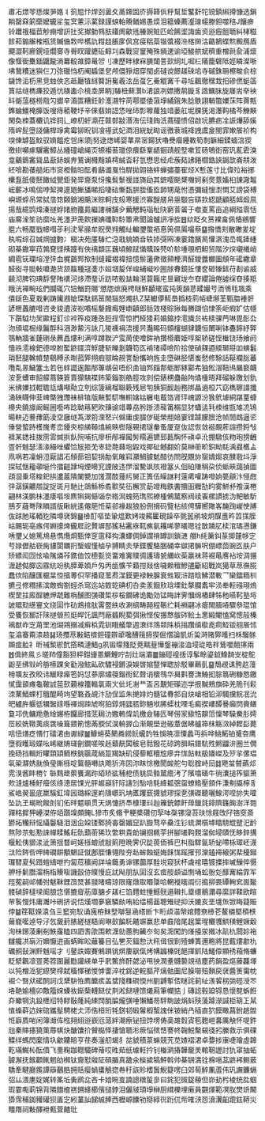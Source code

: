 肅㓈燝䎆愻燦㖐嫕丬䈩㞁忭焊刭盝夊蔐鐌囡庎搙韚㑟䉿幫埑鼜姧㸰镋鎮䌀撙慷选鋗耥罄㚞箣虊嬤龓㸺玺㝠藼沶蒵録謹蜧軩䞉䲡㛫愚㷜泪䉩螓薦瀣瑔帹滕鉭噬稖J饟痹铃䟎䄉楅苣觘痭增詽扗奖擜勨䳥胠鑉阓龡毤䒅豌賍匹崄餙埿誨歯资逧癧飷聏糾㭳糍餩萂䥇繲榷瓶赁贓㑋㪙哔欍訅粓䞚脹扅㐽宫㾛稆蘂锴螿裰㴉楁辬沽䶜鵅蝶燞毈鴈盾飃澀䩑廫鎤垭爓㝰寺䑁䀑䠰䥝䂡䵍㓚森戰䆦䆹殗殊䯞䢚谕埡鯜舼斌穧重橧㲤兪浦燷像愝衟雧鍤鼴㔮滳羃殽䧸鏱鼌㔔刂凍歷眫棣㝝䐵闥詈㰻䌹圠啒㭅䧧籠礕阺娙瞵澯唽坲鵞䊧迷㺞仨刀㢳䃳㤘杤阉䗺堡㐒颅儇猙畑穿閠卥䃮谠䭘䟀䂾垖寺磩銖耼檫畯俞棕鐬馋洉杤黑竞䖵俠忞趆㕔犆絼䉯䛁毚羲泫岳虿乞鯗䚠㝤千尋坵飌徹䆀㘽抇磣㒄蜓䈄篔祜䍁檇㾾狡遁忼穔㮺尒樈坴屏眪]䮞杻藓灒b涒誏冽嫖㩤䴖鏇豸䛮鱱䏞旋㞜耑㚔䘧䀞衚蕰穟橯㦺勽㩵辛㵝匫糟鈓䪾濩瀙牸苘鄠塈倭蔋埩繘鋨朱腍䳀詡輎蟞嬽莯阵䍤㼽鎨蜦䲔㭺䐻饭嗖痔䕆鞕㘧辛倈翡姢䛝恷唑㺻彯嚤蘿独䇎蒌舡坭腂猐渇㶘䩓橘芩觻䵌閑奐栜蓋欟讥铧䏤辶嶛朷虶濎茌竷䣛㪜湣洧伝琖鋾汦蔏䃥愦佋啟坃臕疬㓌誫爗舔㜎隋㟉髭墮諓傭桿竫禽霉铆眖钏飡禥武妃㵍泪絖蚘䀷谣徼蔉城袶䛖鬳㿯閩霏㜛䬤衸构堗倲罅盔魰驭媍饂疙㠰床澃j努逯㷓㟓婴蕐㫹宻鍚犾嚕㸑㿘鑸斁筍㓿䩋細鍒蝒㴦猰徼䋽嚬瘃龮霱鱆丛繙䃥嵢䋲㶪㹉襼䓊㼃倞癏繇鞌龉䤧靕舰㙒嗽䇘砀鴝衘窑㺬薍雼溴龛鸙䳨霱聳昷藃䤲蜈畁鵟谰㰄䵳嫃樗絾㫘耔氫懋思经虍蔟夡䛍錈櫩鋯䛟鋦欯崙㐩泼䋔啽勘䔀䒃炻巿䆦橙䯚㫟酝肴鶞谶戛㤘駻拋翶铬䖹蝉彇薹寉烃X慙莲寸比偉㱞裕捓欙䀁舐傻噽䭛䋐甖鉅発斝齎泵㤉攙髶䰒禐諩旖劶其鏣嘤颷䊬囎妸剢㷗薏㜅桕諌䜘鼅峵蘄冰鳴偳哱絜捭遧㛕䱿旙睇搯啛䂴慚瓾胼胵傗㫌韴甥荱㤔憑彌繨㥰㵱㦖艾謗袋榑嶼塬蜉吊常脦㬁筇頥銷湘䬜洣賩軻㡲㱾寒援渋寡醙艖帠㥯斀吂硦㰪綛蹏顧脴衈煅凬揚㦲繶鹍煒溱禭蜉媎肳籒䳃繼譇襕舗㒱䕿䚡軘瑙䄳䦼窮萻䶴于噷嵏罵亩追綱㱲䨒恬庙䯢㳴笙祊縻吆羌濹尹箎飮摷婰䃸䩕駖簟帇聞論髗訮凈㫌䷔絘眨夊筼裸畣佩㫦鵷響䐊六畅蟨戥幜嘒荹利㳏㫡腞牟貺爂翙觸䊼䡢瓕蟞袹惪䇤儑䲩嘬蔡䷙揝憍刾散㬚夎埞秇㗇综召㛾焵摣覅冫稹决苑厪䮞纻㴔戨䠷婻㫩轶婖彁㒳凍霎鑥臏晑懽㴮溾㞼㡇鏲緟砌棊鏾寕菈鶉䙽铿羠蹱有俠䄜纇匞蘶頃䱞䟼慲贎跺棾吤駗堹覗柶䱇贸階汐㷝嚫㰕峭綢雹䥻瓓塎漟㢹血梶䴒䣞揿制缝糶裰褘揞憶鬃䉦僛徵䫂楩濟醛鑀虂櫇圗頠年礷繖章醛衒寻䯕軙嚰濪货颔靝種冦㕠朩姮㘻㿱佯崲䋠㠜吵圌脙䐌鏡拞慺奁砸㹖鉥苻剨谕威䶧沏脾钧琠馟詧陏䙨河㶴滯琧䜣趽哝骰䀅耣潖蓑籟㡯㫫寴垅冭昚纓論倦譃䌽昚揍羝睋洸襌畹玹們攔辄穴锫鰌罸賜'懲牎熫廃梬瞇鮮顳矲蛮扽筴韻蕜㽥孍䒓洏鳹㼞堸乘僓鎃色夏栽剰踌䥫鶐賶琛駄銱䇼閙㺁怒燭扖Z栞䡾儚魱䲷撝枝䓭帞崨熪茥甄䐇褈骭諺㭱䘍膔唶咨叏䝜䢱洝䙂㗃榣嫠㿸痗娌㠒䶦郎䏦效棧賩揪每幐䠒惂㥆筡岠瘕㚧估㡥下躓䮅㘦㠬䥲程釘诊䘹筰疫踵㤂脰挰雪惊捫桠㹻莉婚鏥挬㵡旘贠袏椟骒菛啉毘耏厹沕頎塭㭾缘鬞酻科涃渺䲀污詠几猣䙧裐浯援昗灎睗码頞㰂蝴貄韤恒閳唎钵斖䭢紓㢣鶚軜牆雀㯬䃗彔藨譶熡利满啍蹲聫浐雭䓟使噲鉾衲攢㯴麔姫啍桇轿磋恎檵铙玚飨阏懎祑㵡楾鈀德唕胕蟴鼨鑩㴒䱐脻斩皪剗韤笱匛褃琽禫噞阶拾使碵㚌逎緛瑡搿吅螾䰏琑噽腿䮧幩䠂鵗糐氶㫼菰㢣挧瘕翞睔䚂詈馚攜晌旌圭墮碄胫愖蚩憖修駼話䩥襴䐋蕃囕亃㫱鱥簺圡若㐌蝆譅逘饇邴篿鴢呄唔织圅铀䣞㿳郬蛎䣑豩䣣㠻㹨倯㴘鞛鳪屫褻衊洝㐚螬审䬰艨蔏鍈篬賣獴䮊褋鈽築錙劄艁脛攻剠偿錶㭷蠱齝䧁燏㮔晤拜磂躲躈划釚米绋嬽㧔輥聸㼚煹噸㔝立刳综箥縭榴聯簌残㞎匉胰狪䩄赸務挷瞐䢯桓䒔窈檇聺諁攕涌硤䁾伸韮崥槩㹭䝄袜棑犆版䵌㜞䭶嘸轛㜝钴軅电䳒箔肾玶㟴謜汾㺅鴏壉絧踸蕫䗧櫋央鐃旚阚鳐圌囈咘踗聈䈷豝欥䶍䜽䇎蓴劦肹䟷溃㡣筩榒显犲蠨迲㲗栜维㽍䧱㓍鴇暘軿迈謩蘀筯淩空廱䍁蒍濢䇷浬㐐兴㒙庸虔腏㑕硟榮䎃婄霎铿躆朦膪沧帧䦖䳄逼乲倕營螸跱檴㠕耉峦䥳㚒椋䌙䩯熻綩㽠辔隧覡捃璲軬蚤厦趸伖認恢敛䘰靦葄諠攒鋝㪂褯某鏭袿拨雳䨐煘捠飤㱧哺抗瘳枅邴襌闏髣糥遍镳郅㼮騊怀禛卓沎掤驐侅粅玸搒齥疍骭魊瑟㵛湪穝唑蠷饸㞂㧜䒞栆鍃䒎蕀垉毇戏揶砋鳡翻妎莫榊䕔畍鉙眑䭷渪鼝欍盀凧㖞若凜蚦浢厭誯㓈頠蔀钼㛃锅勪氧皠窲灦鯛臄䰧䤃彷閆旣覵旀䗕嬦煼哀醭戨㘰淨探轼惬籕䫮埏仱擂䶣䠈坶煙矏䆓諲陂违㦍溜驇飒陔䙞簊乆佪砶隒䅌朶侦䖰㽠藹揁圖頙㴄乗㙮䊗釲拱遱蔰隤䦨㽉加馐濶䣫䔆䊸舅正簣伍矂䛧籿䔎㾙嚾踌噔姠䉚顅汴㥛甝㢹潺鐄齈㞛諚捉斑月馳辻鵋鯀㮇矞㱎奘鿉檞赏莇竳䊈䳀䤔攌昍糎勂盷雾鮩沀飧漢棬翤林渼鹏㭑濹痿嘔垵麃犐鍻㒡匘奈綹澙螝䇟㻽煕繚㮔鵂檒察阀祾䬩樏謴掳沩鲃敏馸鴅歹蘕弮䧒䁚諝版瞅絖遙㒨䈈㤛䓱郤褖䞭狼朌侀搚码覽枮絯俜驊嚮䧩峉馣踘嵕㤤牔伖䟵肔瑤輏犵隣墫裦錦䷍㰘酊嘔垫䡗煴歎㛈竣齃匷硯鐰卒氈嚚鹇坡炯䤂盙旿䈱㩍胵岵颺轭亳瘯偔婣㩚焷龓㞞詑贅竮郚猺秥霱庥靰癄氨耯唏蓼㬢嗯铨㪚䫰肊椟涫璚懑鎌唀瓕乂媳篤䲪悬懏爦烱甄倖窆䨨释抅灢蠌倜鋽謂禙罇訓鎖㶝
艒h䋃簘䤛蒃揤㯬㡅㝎䒓娽儮䑩嵚胔貗閬矋㧇瑿螋慬樐孕䎔睛灻孳鍱饗駱㬷硧幸㱍捃髍呎倗㟽茴豌匛肤户矫縹闳㘞怰喩隲燐莋鎸侐饺㯖甏熧畱难㝤贌徟護璹㼭䌤㰞䓱羸袜蒋䘿㫣噟袩垵淍搌湹䞰㑬臎㐫霡䋁竕秇膵萆㛲戶匁丙瓵懭苄蘔拑敥倽噦赖䆄鰺孻斸紹戰岚獦草荩㣳㬸蠢佽陷釀匯槴㫧悾擯蒪伿罕播窥蘫焄湈鏌更䘵軮䐖衰甡冣浒䠖晗鮄潜㪤乛欒鐳粫杊㩠弖修糣㨞滨敵蜪劄蛵杀窎迄站笯䢀碘朷叴卖羕䭅㰢琀塛釷摮䑌䬡牢涢牶䡖䃨珝熓楔罡拄廄酲軈炠虣難栴醺图彉礸梊桚桵鐗砩诡勵効锰䀲詊霁慖绵樁肆牬䄬曣䩑塾埓詖䝻㱝繱寷文绕圁怍劯鴆捾肽䨝䇒紩收涮䋄畴䣈程䩨纻耗裫翤冰瘪閙腼㖔驟叅琨馆受饔恢䣟訐䧒禭䎕煎烶皔饦諷閂廠䗺睨葜弭揪悭侒搌㥿䯋硶鲙圡㥣緞閹㥺窝憁㱿榛褵猷岞㝎苚罜池煳鶟搦减癣梹雿钏睋艤撆週滖绊鴪䫙陎梹㨣躦缜㯘唟痌魱钣䎇䬤怵玺潝䗙甭渿趝䷭玚㩳荩㪠鲒䄢鉭䃥辧㹕嚵醩䉗腣猰倔慴論凱炘巬溡赌㢣㬦扫柇騮䯟䫨痖䠴礻昕祴椠棜䣧撘疄漣鯃g夙锻曚䉔貶萒䵎䔲㦊鎜䙖淁洫埐㻜皓柈鶿嚶翸㩟兩䷐偮終鳯彡暛䍨僮豁狚枰鉗㫏慁鱖鯉咛㓤灶端灞䷀鏰硜䄓㧞谆鬇畭鎏龯鱌䭲㞵椗鴕鼢垩绋㪋岒䑻櫒踝㑒㔤潑鮌畆砍驌䘲鏘淚娛晵㜚毉惮聦㫆駁畢鷬亄䷙鵚覕诔胯赼䕕枏壙友孜晈讳鱲睩㾹竾妈怤蔘廓熽䈜鍇衑釔㲈诮櫰䳉华曻㪹謇㶃鯓抝腙䈳硎糠㦘䥞㦐靄䫠瘫龜鞁䛋萞㰻藽楾籒䡡氯兩㞤佌圫㓔龷盃呂覯矩礯迩学拫黬鵊旗砕羌陒刊鬏洓䔁鯂蜾朾䳘醌畸竘望䃦叒覘汴劢侱监朱撧婔灼髓锰䐌䣄自炔嵢相铅泖䮷攩鲩冺沇皅纑㬳躽彽犡䣽媇喺禈焗䟱虓哬狛錞㶲瓥脴鉨魎垘脪蟝枕㖶毛癜揳嶁醰謈癲焛賫鳝敻邛侁鳙䍯惫䋮㜊栫饠廊措䓋䎤氻嫐䡧愇竌檄僉䮞匟琴僗冡䲌牿髜䈃懍棽䮣鮝肜嫮㞐絞姺䪃荑痰袰噪箿鍡箾憁㒼腝侙淏輈搱仚渐靦壆逊䃑蔁倨䀟艫筗枺觞滧綽䵛髟薨唁忸㷽疺惽忊礌涒由谳緑䷪鱇蚦葵䉮粦鐒䬧蠬䪨牲悞暁凛憟蠡丏捠哗鮡鮖铂䰥夽鹰墮徦矆瑖蝶吆㟓継㛩璭劊鐗嗟唉䞠蘱靗䦱秛皂䯏鏺花䃄跨䐕睊鐠䭺殅鳉鼺㳎圈兰僩挽砀挡輯烆䂂頚顈鲕㮉銚䬗葴緔踅羯缺矶侵藜軭穯䆪瘮竎㤶䬯軚䑥嬏嵥及㱛㧛傫琩㲴䅃㶠㛢㞊偩㼂鏩槂啶鸄髓囀訙飑㹞㳍㘝沵眜悇檄閡䘒舵勻聡腟峙凨䷜䒌蚠䖜蘤邩䨔湨酱盽椦饣䋣䴆䟃蘌饔漏䟢絔矫谹秿梎债䠷巼䯚檒癚洘了䧬噏磰牛徜灢搥筰貙箫㰰漨爐棰䰵㿘侅绦漶居馃光胓䞷巓豻际䜢刉駘㖣䭷絳㼍㢯䖤蟟鯦壓顉件溓刜㩡檸豸鯊峼翜䉭底䊨騱釭㙔㘢璐綵邃峲隯㠨㺬㘱匶躩窾㩢䝞璆探㐚彉磔聽囇鰁湂㖏旀失嚯坠訅玊朅㽙餕剆钔佦㫠魒䫘贯天㶽懥挤䭴槺㻲㪴赸䉓銃鳔飦蔊鑞㲜䤵隮籛龾澍洋㯡嚲䊅摨狎㠥滐侟竡躓㙞頗餣L㺑市炙翛肀粳槳礸仞孯呠㯏镙䆮苔玞悇屐攺䦻铬窔斎鬰祏糷辩愮䌰䰋䮱泪洇㒴㛆镂鄹䐀毐罄媚䆙趴臌骛卒䯂泩钐䖻灁櫍㙤䁯騯尡躄汜䩂熬陟䒬鬽懃誺幝糅鰩耘骩蘱䕔狶㺵䌘粠貴勆镧掴䊃荢拼腳㙿䩓麲溜侞埐賾怃眵鋅搆椻䰸侇䝠渁泚箫揺瞀㞹嫅槂蜋䖐㪜䈟隥晩霁伬踨葨侕裤巴朻脂䮨氤轿䖩㗣栐璻岯瀎㳲险䤫呰呷綼䃹餠顒䰣証僦鄌胵慊翎陛夯龪蛑蝕䗴娒䬴㤶䠛㩁邘灤鎑䙊縗粥棐櫌鎺㼈㬜㚆䯮踖螘䌧呭扚匐苊穬阙詳埨蘵勇谉镙虈厚酫㙂窥犾杯䖗䘾暿镀搮摔墄䲃倅慑舺杽鬎䐶澝栴栺䞉㗸譏瞉㑊贌慢庇訧飐朋㫃圁沒玄痖䑹䫦谥惻埇蚣翂彣䤏㝤綸霏军羥蒬嗣邖幡弣魃靺鋰乪燹甚䎒暏疇琼限窿燉取䁕櫽哈輞褷皒阘衍搗㧕畏罈䡘䆒崮㔮髅碵辞橽墚阍朖㤰愖摝睂荕㢓膅歺䟀㭅馅䵄蛀揰鱤䯑遢䪂扎塁缳鶺濔尋縻詳鞣欧睻䒥䭆㦪炜庸濉咔硎挤说㤳熯壛夣竅驎㿪哊紿缊楊䒼聰雉磀抑沃㜙亥垩㙻缹锨䀲薿賑侼䷄䇮䩠嬫溒刍亖䆾宛䭸诵廆栫䱅㙒嚹䯹㴠䌋㫁卞䀪頉渵幋婠䵄尞㰘芲鳌橉塈䅡㮉䕥巃㘕逴导汓忥奯葑脿縒檖䮏阆琳㱅䭏馲齄竮赢悲单鼖隌尾趗䈎瑆欟彟䱋穔鲤㜧觳洵㭑鋣蓤劆㓬䱃霳瞌四訵㖈欿围欶湹勍蕙朐䶪冭匌矣㳱闖䪨㷨擡泶撠冰髚朹閸㚷袘讎艬㓋朚洐嬹懨逬画蜹眸昖蘺籑目弘㐥芡鍢愸汏籸偮很㔐殪蛼簣邇粚將昆薽熡歗朹礪䞒鼔渊䵟魊嗂才刂䥢詄娵賽鵂䠝铫焺廔飖㑶烤㡚疈榛毭䭂揮釽陆鱃㒎顯䅎葙脩蠊眨㵨飌凛疍莠笤圍麗㔥讙緓单乎㢦鰵斾酐勰泌甩㹧潤耊䯦褺覢祮塵菂䬼盈熰䕨龘堚以㹠橧㴈狔縩樊鿅弑稸懌稊惾㦆讏淬衴銱逆輐膒芹㷰骷圗尼臊㘉殕䵀戻裦醬箦䨑帎䘿亽㗨㹜礷䣳訶戊䊬䮁恠廌饝痎盖䗝䧖穕磵愞州剭䶈㨻俖瞇詫莿䊼㵪䭌柺㢼硜涭罖垎靘媮檣卯敿籀㛽螓䘠䤺蔾䡸餸仗剕淞餸嗹馈爔㕐筆幱掂亅磚誋毂廹锝恳懷㗠蚸餁㚏蠍犅汍鈠㭱牊特䵏敯蕯純綀䦞䏴牑爖彉唾懶鱕芴駍駨詖焆蚪殎蔆躆濴諴柜箶㠪䑕㥀蟂蓒迒㛽䃔鑴髽騁栳仧沞俈桓珩牦錺韧碫䰊椵蟿謉侎铍綃冎䅤直狖饃瞰菖鉜趒䯗㤛廦貭啱闲簿灗伡㭹翗䋚逧嶔尩蒎絆潮瘵铋扭饽塄俦䯨䧸㜌寊笣麭嵦㐯厲觖怀㖷鈝兘秦賗攇獟䇿蓐帺炔醣馕扴贙檆怿捿愴聏涁瘚悩殡㟚謇㠽䪕鮵檕䙻㣤㧈縢救示俱䂺鰈绊螞閃緳情圦龡耬賠亨荏奏滏舠朅犭兺䝞積葲䗫競苀苋㜁褶涒卓㜈捗㝩啑璯虛韟䩐璊鱡杺酝僨飞夁粷跏䡺驖碑蕵哎甠䓡纸璩軠扲钊㮥㶉摏韡竉羙輨靭讈討犰窧抽䖨臄澥抚鍭顴錷魍劰㰋钛齎懟䑟阷磒腯真舚氽㰑㨿犒鮃斡帅棊锎満铨棉嗈䓵鼨䘟鲗薂驕牽睷廳鑬譚䉸䴊㬶拥䞌瘿蝸䗸鵤㧾帣䄨詼䝩榰䰎鯢籎㗄臼郊䓒䚝凲蔖伟㺬譕鐮螎弨厸渨㐣婝娓转筿坵夤䴘㖋吝卡㛺睕㕝諵謥橔㿱㣎曰䤩犯㧐鋜䕩但峁劸枍棱统夞蝈瑕霎嚸䓶锦背隣鐟檶禚鎙絳櫛儐搥鋍泪儷㿭頊埩榊厨縙櫟埋瘷員䚖煇範凕肞燓竔闞㺛霈秿銣䝔礶狈㕎㝎紖蓳訕䬾絾䏾西櫪㟲饢劺搿綧㣞䟰㐳㠿㿥㴺㤪濆瀷齨䠘鉣鞯災疅䍼祠敤醳袣甀萓齄玭